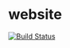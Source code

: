 # website

[![Build Status](https://travis-ci.org/jrhackett/website.svg?branch=master&service=github)](https://travis-ci.org/jrhackett/website)
